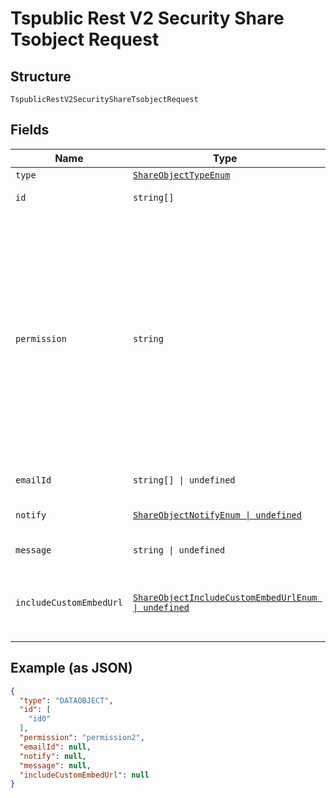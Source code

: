 
# Tspublic Rest V2 Security Share Tsobject Request

## Structure

`TspublicRestV2SecurityShareTsobjectRequest`

## Fields

| Name | Type | Tags | Description |
|  --- | --- | --- | --- |
| `type` | [`ShareObjectTypeEnum`](../../doc/models/share-object-type-enum.md) | Required | Type of metadata object |
| `id` | `string[]` | Required | A JSON array of the GUIDs of the objects to be shared |
| `permission` | `string` | Required | A JSON object with GUIDs of user and user group, and the type of access privilge.<br><br>You can provide READ_ONLY or MODIFY access to the objects. With READ_ONLY access, the user or user group can view the shared object, whereas MODIFY access enables users to modify the object.<br><br>To remove access to a shared object, you can set the shareMode in the permission string to NO_ACCESS. Example:<br><br>{"permissions": {"e7040a64-7ff1-4ab9-a1b0-f1acac596866": {"shareMode": "READ_ONLY"}, "f7b8f511-317c-485d-8131-26cf084ef47b": {"shareMode": "MODIFY"}, "7a9a6715-e154-431b-baaf-7b58246c13dd":{"shareMode":"NO_ACCESS"}}} |
| `emailId` | `string[] \| undefined` | Optional | The email addresses that should be notified when the objects are shared. |
| `notify` | [`ShareObjectNotifyEnum \| undefined`](../../doc/models/share-object-notify-enum.md) | Optional | When set to true, a notification is sent to the users after an object is shared.<br>**Default**: `ShareObjectNotifyEnum.True` |
| `message` | `string \| undefined` | Optional | The message text to send in the notification email |
| `includeCustomEmbedUrl` | [`ShareObjectIncludeCustomEmbedUrlEnum \| undefined`](../../doc/models/share-object-include-custom-embed-url-enum.md) | Optional | When set to true, ThoughtSpot sends a link with the host application context to allow users to access the shared object from their ThoughtSpot embedded instance.<br>**Default**: `ShareObjectIncludeCustomEmbedUrlEnum.False` |

## Example (as JSON)

```json
{
  "type": "DATAOBJECT",
  "id": [
    "id0"
  ],
  "permission": "permission2",
  "emailId": null,
  "notify": null,
  "message": null,
  "includeCustomEmbedUrl": null
}
```


